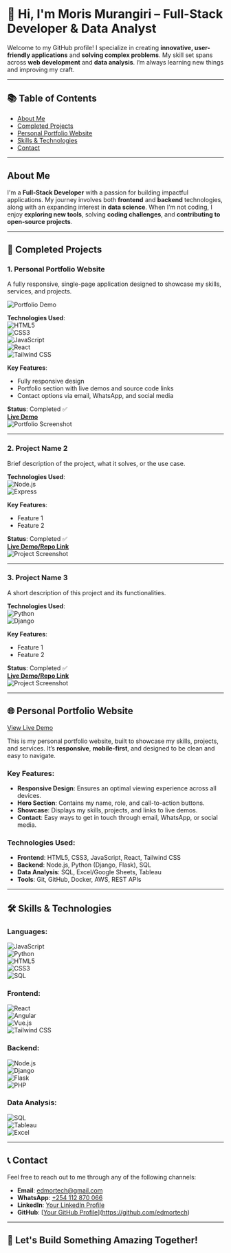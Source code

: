 # 👋 Hi, I'm Moris Murangiri – Full-Stack Developer & Data Analyst

Welcome to my GitHub profile! I specialize in creating **innovative, user-friendly applications** and **solving complex problems**. My skill set spans across **web development** and **data analysis**. I’m always learning new things and improving my craft.

---

## 📚 Table of Contents
- [About Me](#about-me)
- [Completed Projects](#completed-projects)
- [Personal Portfolio Website](#personal-portfolio-website)
- [Skills & Technologies](#skills--technologies)
- [Contact](#contact)

---

## About Me

I'm a **Full-Stack Developer** with a passion for building impactful applications. My journey involves both **frontend** and **backend** technologies, along with an expanding interest in **data science**. When I’m not coding, I enjoy **exploring new tools**, solving **coding challenges**, and **contributing to open-source projects**.

---

## 🚀 Completed Projects

### 1. Personal Portfolio Website
A fully responsive, single-page application designed to showcase my skills, services, and projects.

![Portfolio Demo](https://img.shields.io/badge/Live%20Demo-blue?style=flat&logo=appveyor)

**Technologies Used**:  
![HTML5](https://img.shields.io/badge/HTML5-E34F26?style=flat&logo=html5&logoColor=white)  
![CSS3](https://img.shields.io/badge/CSS3-1572B6?style=flat&logo=css3&logoColor=white)  
![JavaScript](https://img.shields.io/badge/JavaScript-F7DF1E?style=flat&logo=javascript&logoColor=black)  
![React](https://img.shields.io/badge/React-61DAFB?style=flat&logo=react&logoColor=black)  
![Tailwind CSS](https://img.shields.io/badge/Tailwind%20CSS-38B2AC?style=flat&logo=tailwindcss&logoColor=white)

**Key Features**:  
- Fully responsive design  
- Portfolio section with live demos and source code links  
- Contact options via email, WhatsApp, and social media

**Status**: Completed ✅  
[**Live Demo**](#)  
![Portfolio Screenshot](#)

---

### 2. Project Name 2

Brief description of the project, what it solves, or the use case.

**Technologies Used**:  
![Node.js](https://img.shields.io/badge/Node.js-6DA55F?style=flat&logo=node.js&logoColor=white)  
![Express](https://img.shields.io/badge/Express-FFFFFF?style=flat&logo=express&logoColor=000000)

**Key Features**:  
- Feature 1  
- Feature 2  

**Status**: Completed ✅  
[**Live Demo/Repo Link**](#)  
![Project Screenshot](#)

---

### 3. Project Name 3

A short description of this project and its functionalities.

**Technologies Used**:  
![Python](https://img.shields.io/badge/Python-3776AB?style=flat&logo=python&logoColor=white)  
![Django](https://img.shields.io/badge/Django-092D00?style=flat&logo=django&logoColor=white)

**Key Features**:  
- Feature 1  
- Feature 2  

**Status**: Completed ✅  
[**Live Demo/Repo Link**](#)  
![Project Screenshot](#)

---

## 🌐 Personal Portfolio Website

[View Live Demo](#)

This is my personal portfolio website, built to showcase my skills, projects, and services. It’s **responsive**, **mobile-first**, and designed to be clean and easy to navigate.

### Key Features:
- **Responsive Design**: Ensures an optimal viewing experience across all devices.
- **Hero Section**: Contains my name, role, and call-to-action buttons.
- **Showcase**: Displays my skills, projects, and links to live demos.
- **Contact**: Easy ways to get in touch through email, WhatsApp, or social media.

### Technologies Used:
- **Frontend**: HTML5, CSS3, JavaScript, React, Tailwind CSS
- **Backend**: Node.js, Python (Django, Flask), SQL
- **Data Analysis**: SQL, Excel/Google Sheets, Tableau
- **Tools**: Git, GitHub, Docker, AWS, REST APIs

---

## 🛠️ Skills & Technologies

### **Languages**:
![JavaScript](https://img.shields.io/badge/JavaScript-F7DF1E?style=flat&logo=javascript&logoColor=black)  
![Python](https://img.shields.io/badge/Python-3776AB?style=flat&logo=python&logoColor=white)  
![HTML5](https://img.shields.io/badge/HTML5-E34F26?style=flat&logo=html5&logoColor=white)  
![CSS3](https://img.shields.io/badge/CSS3-1572B6?style=flat&logo=css3&logoColor=white)  
![SQL](https://img.shields.io/badge/SQL-003B57?style=flat&logo=sqlite&logoColor=white)

### **Frontend**:
![React](https://img.shields.io/badge/React-61DAFB?style=flat&logo=react&logoColor=black)  
![Angular](https://img.shields.io/badge/Angular-DD1B16?style=flat&logo=angular&logoColor=white)  
![Vue.js](https://img.shields.io/badge/Vue.js-4FC08D?style=flat&logo=vue.js&logoColor=white)  
![Tailwind CSS](https://img.shields.io/badge/Tailwind%20CSS-38B2AC?style=flat&logo=tailwindcss&logoColor=white)

### **Backend**:
![Node.js](https://img.shields.io/badge/Node.js-6DA55F?style=flat&logo=node.js&logoColor=white)  
![Django](https://img.shields.io/badge/Django-092D00?style=flat&logo=django&logoColor=white)  
![Flask](https://img.shields.io/badge/Flask-000000?style=flat&logo=flask&logoColor=white)  
![PHP](https://img.shields.io/badge/PHP-777BB4?style=flat&logo=php&logoColor=white)

### **Data Analysis**:
![SQL](https://img.shields.io/badge/SQL-003B57?style=flat&logo=sqlite&logoColor=white)  
![Tableau](https://img.shields.io/badge/Tableau-E97627?style=flat&logo=tableau&logoColor=white)  
![Excel](https://img.shields.io/badge/Excel-217346?style=flat&logo=microsoft-excel&logoColor=white)

---

## 📞 Contact

Feel free to reach out to me through any of the following channels:

- **Email**: [edmortech@gmail.com](mailto:edmortech@gmail.com)
- **WhatsApp**: [+254 112 870 066](tel:+254112870066)
- **LinkedIn**: [Your LinkedIn Profile](#)
- **GitHub**: [[Your GitHub Profile](#)](https://github.com/edmortech)

---

## 🌟 Let's Build Something Amazing Together!
